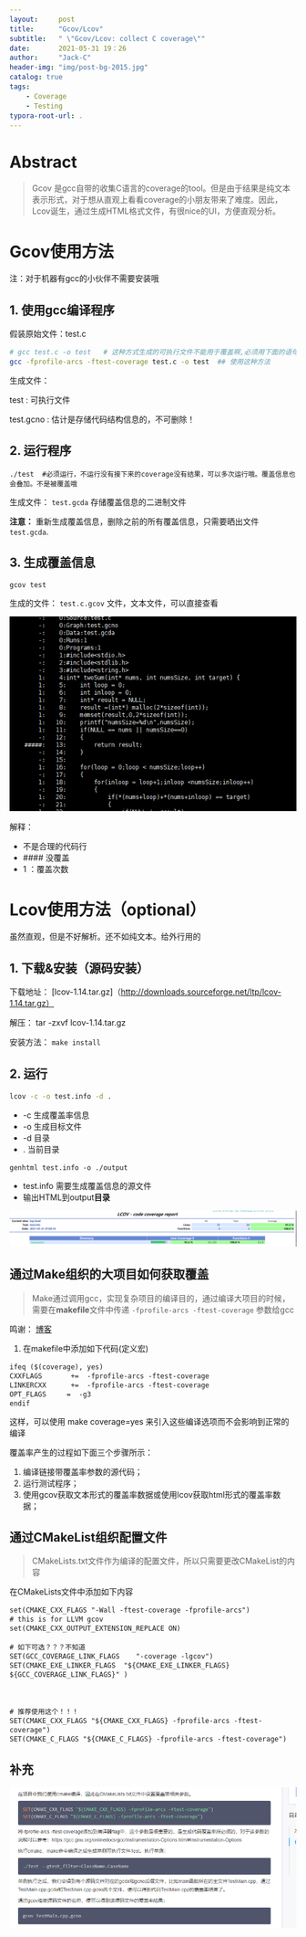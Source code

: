```yaml
---
layout:     post
title:      "Gcov/Lcov"
subtitle:   " \"Gcov/Lcov: collect C coverage\""
date:       2021-05-31 19：26
author:     "Jack-C"
header-img: "img/post-bg-2015.jpg"
catalog: true
tags:
    - Coverage
    - Testing
typora-root-url: .
---
```


# Abstract

> Gcov 是gcc自带的收集C语言的coverage的tool。但是由于结果是纯文本表示形式，对于想从直观上看看coverage的小朋友带来了难度。因此，Lcov诞生，通过生成HTML格式文件，有很nice的UI，方便直观分析。



 

# Gcov使用方法

注：对于机器有gcc的小伙伴不需要安装哦

## 1. 使用gcc编译程序

假装原始文件：test.c

```bash
# gcc test.c -o test   # 这种方式生成的可执行文件不能用于覆盖啊,必须用下面的语句
gcc -fprofile-arcs -ftest-coverage test.c -o test  ## 使用这种方法
```

生成文件：

test :  可执行文件

test.gcno : 估计是存储代码结构信息的，不可删除！



## 2. 运行程序

```
./test  #必须运行，不运行没有接下来的coverage没有结果，可以多次运行哦。覆盖信息也会叠加。不是被覆盖哦
```

生成文件： `test.gcda`  存储覆盖信息的二进制文件

**注意：** 重新生成覆盖信息，删除之前的所有覆盖信息，只需要晒出文件`test.gcda`.

## 3. 生成覆盖信息

```
gcov test
```

生成的文件： `test.c.gcov` 文件，文本文件，可以直接查看

![image-20210531170403338](/../img/2021-05-31-Coverage/image-20210531170403338.png)

解释：

* 不是合理的代码行
* \#### 没覆盖
* 1 ：覆盖次数



# Lcov使用方法（optional）

虽然直观，但是不好解析。还不如纯文本。给外行用的

## 1. 下载&安装（源码安装）

下载地址： [lcov-1.14.tar.gz]（http://downloads.sourceforge.net/ltp/lcov-1.14.tar.gz）

解压： tar -zxvf lcov-1.14.tar.gz

安装方法： `make install`



## 2. 运行

```bash
lcov -c -o test.info -d .
```

- -c 生成覆盖率信息
- -o 生成目标文件
- -d 目录
- . 当前目录

```shell
genhtml test.info -o ./output  
```

* test.info 需要生成覆盖信息的源文件
* 输出HTML到output**目录**

![image-20210531170827755](/../img/2021-05-31-Coverage/image-20210531170827755.png)





## 通过Make组织的大项目如何获取覆盖

> Make通过调用gcc，实现复杂项目的编译目的，通过编译大项目的时候，需要在**makefile**文件中传递 `-fprofile-arcs -ftest-coverage` 参数给gcc

鸣谢： [博客](https://blog.csdn.net/LU_ZHAO/article/details/104516935)

1. 在makefile中添加如下代码(定义宏)

```shell
ifeq ($(coverage), yes)
CXXFLAGS       +=  -fprofile-arcs -ftest-coverage
LINKERCXX      +=  -fprofile-arcs -ftest-coverage
OPT_FLAGS     =  -g3
endif
```

这样，可以使用 make coverage=yes 来引入这些编译选项而不会影响到正常的编译



覆盖率产生的过程如下面三个步骤所示：

1. 编译链接带覆盖率参数的源代码；
2. 运行测试程序；
3. 使用gcov获取文本形式的覆盖率数据或使用lcov获取html形式的覆盖率数据；





## 通过CMakeList组织配置文件

> CMakeLists.txt文件作为编译的配置文件，所以只需要更改CMakeList的内容

在CMakeLists文件中添加如下内容

```shell
set(CMAKE_CXX_FLAGS "-Wall -ftest-coverage -fprofile-arcs")           # this is for LLVM gcov 
set(CMAKE_CXX_OUTPUT_EXTENSION_REPLACE ON)

# 如下可选？？？不知道
SET(GCC_COVERAGE_LINK_FLAGS    "-coverage -lgcov")
SET(CMAKE_EXE_LINKER_FLAGS  "${CMAKE_EXE_LINKER_FLAGS} ${GCC_COVERAGE_LINK_FLAGS}" )



# 推荐使用这个！！！
SET(CMAKE_CXX_FLAGS "${CMAKE_CXX_FLAGS} -fprofile-arcs -ftest-coverage") 
SET(CMAKE_C_FLAGS "${CMAKE_C_FLAGS} -fprofile-arcs -ftest-coverage")
```







## 补充

![image-20210613130506307](/../img/2021-05-31-Coverage/image-20210613130506307.png)

